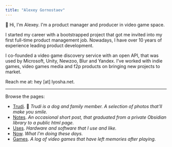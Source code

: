 ```yaml
---
title: "Alexey Gornostaev"
---
```


👋 Hi, I'm Alexey. I'm a product manager and producer in video game space.

I started my career with a bootstrapped project that got me invited into my first full-time product management job. Nowadays, I have over 10 years of experience leading product development. 

I co-founded a video game discovery service with an open API, that was used by Microsoft, Unity, Newzoo, Blur and Yandex. I've worked with indie games, video games media and f2p products on bringing new projects to market.

Reach me at: hey [at] lyosha.net.

---

Browse the pages: 

- [Trudi](/trudis-walks/). 🦊 _Trudi is a dog and family member. A selection of photos that'll make you smile._
- [Notes](/posts/). _An occasional short post, that graduated from a private Obsidian library to a public html page._
- [Uses](/uses/). _Hardware and software that I use and like._
- [Now](/now/). _What I'm doing these days._
- [Games](/games/). _A log of video games that have left memories after playing._
